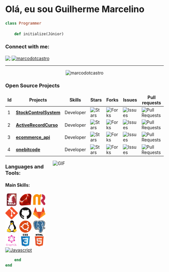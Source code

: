 # Olá, eu sou Guilherme Marcelino

```ruby 
class Programmer

	def initialize(Júnior) 
```

<p align="left">
    <h3 align="left">Connect with me:</h3>
    <a href="https://www.linkedin.com/in/guilherme-dev-backend/" target="_blank"><img align="center" src="https://github.com/marcodotcastro/marcodotcastro/blob/master/linkedin.png?raw=true"  width="40" target="_blank"/></a>
    <a href="https://t.me/GuiMarcelino91" target="_blank"><img align="center" src="https://github.com/marcodotcastro/marcodotcastro/blob/master/telegram.png?raw=true" alt="marcodotcastro" height="30" width="40"/></a>
    
</p>

---

<p align="center"> <img src="https://komarev.com/ghpvc/?username=marcodotcastro" alt="marcodotcastro" /> </p>


<h3>Open Source Projects</h3>
<table>
    <thead align="center">
        <tr border: none;>
            <td><b>Id</b></td>
	    <td><b>Projects</b></td>
	    <td><b>Skills</b></td>
            <td><b>Stars</b></td>
            <td><b>Forks</b></td>
            <td><b>Issues</b></td>
            <td><b>Pull requests</b></td>
        </tr>
    </thead>
    <tbody>
	<tr>
		<td>1</td>
            	<td><a href="https://github.com/GuiMarcelino/StockControlSystem.git"><b>StockControlSystem</b></a></td>
		<td>Developer</td>
            	<td><img alt="Stars" src="https://img.shields.io/github/stars/GuiMarcelino/StockControlSystem?style=flat-square&labelColor=343b41" /></td>
            	<td><img alt="Forks" src="https://img.shields.io/github/forks/GuiMarcelino/StockControlSystem?style=flat-square&labelColor=343b41" /></td>
            	<td><img alt="Issues" src="https://img.shields.io/github/issues/GuiMarcelino/StockControlSystem?style=flat-square&labelColor=343b41" /></td>
            	<td><img alt="Pull Requests" src="https://img.shields.io/github/issues-pr/GuiMarcelino/StockControlSystem?style=flat-square&labelColor=343b41" /></td>
        </tr>
        <tr>
		<td>2</td>
		<td><a href=https://github.com/GuiMarcelino/ActiveRecordCurso.git"><b>ActiveRecordCurso</b></a></td>
	 	<td>Developer</td>
	    	<td><img alt="Stars" src="https://img.shields.io/github/stars/GuiMarcelino/ActiveRecordCurso?style=flat-square&labelColor=343b41" /></td>
            	<td><img alt="Forks" src="https://img.shields.io/github/forks/GuiMarcelino/ActiveRecordCurso?style=flat-square&labelColor=343b41" /></td>
            	<td><img alt="Issues" src="https://img.shields.io/github/issues/GuiMarcelino/ActiveRecordCurso?style=flat-square&labelColor=343b41" /></td>
            	<td><img alt="Pull Requests" src="https://img.shields.io/github/issues-pr/GuiMarcelino/ActiveRecordCurso?style=flat-square&labelColor=343b41" /></td>
        </tr>
        <tr>
		<td>3</td>
            	<td><a href="https://github.com/GuiMarcelino/ecommerce_api.git"><b>ecommerce_api</b></a></td>
		<td>Developer</td>
            	<td><img alt="Stars" src="https://img.shields.io/github/stars/GuiMarcelino/ecommerce_api?style=flat-square&labelColor=343b41" /></td>
            	<td><img alt="Forks" src="https://img.shields.io/github/forks/GuiMarcelino/ecommerce_api?style=flat-square&labelColor=343b41" /></td>
            	<td><img alt="Issues" src="https://img.shields.io/github/issues/GuiMarcelino/ecommerce_api?style=flat-square&labelColor=343b41" /></td>
            	<td><img alt="Pull Requests" src="https://img.shields.io/github/issues-pr/GuiMarcelino/ecommerce_api?style=flat-square&labelColor=343b41" /></td>
        </tr>
	 <tr>
		<td>4</td>
            	<td><a href="https://github.com/GuiMarcelino/onebitcode.git"><b>onebitcode</b></a></td>
		<td>Developer</td>
            	<td><img alt="Stars" src="https://img.shields.io/github/stars/GuiMarcelino/onebitcode?style=flat-square&labelColor=343b41" /></td>
            	<td><img alt="Forks" src="https://img.shields.io/github/forks/GuiMarcelino/onebitcode?style=flat-square&labelColor=343b41" /></td>
            	<td><img alt="Issues" src="https://img.shields.io/github/issues/GuiMarcelino/onebitcode?style=flat-square&labelColor=343b41" /></td>
            	<td><img alt="Pull Requests" src="https://img.shields.io/github/issues-pr/GuiMarcelino/onebitcode?style=flat-square&labelColor=343b41" /></td>
        </tr>
    </tbody>
</table>

 <img align="right" alt="GIF" src="https://i.pinimg.com/originals/0e/0a/54/0e0a54a90658ba6995488a35585642ee.gif" width="70%" height="400px" />

<h3 align="left">Languages and Tools:</h3>
    <p align="left">
        <h4 align="left">Main Skills:</h4>
        <a href="https://stackshare.io/rails" target="_blank"><img src="https://github.com/devicons/devicon/raw/master/icons/rails/rails-original-wordmark.svg" alt="rails" width="40" height="40" /></a>
        <a href="https://stackshare.io/ruby" target="_blank"><img src="https://github.com/devicons/devicon/raw/master/icons/ruby/ruby-original.svg" alt="ruby" width="40" height="40" /></a>
        <a href="https://stackshare.io/rubymine" target="_blank"><img src="https://github.com/devicons/devicon/raw/master/icons/rubymine/rubymine-original.svg" alt="java" width="40" height="40" /></a>
        <a href="https://stackshare.io/git" target="_blank"><img src="https://github.com/devicons/devicon/raw/master/icons/git/git-original.svg" alt="git" width="40" height="40" /></a>
	<a href="https://stackshare.io/github" target="_blank"><img src="https://github.com/devicons/devicon/raw/master/icons/github/github-original.svg" alt="github" width="40" height="40" /></a>
        <a href="https://about.gitlab.com/" target="_blank"><img src="https://github.com/devicons/devicon/blob/master/icons/gitlab/gitlab-original.svg" alt="gitlab" width="40" height="40" /></a>
        <a href="https://stackshare.io/linux" target="_blank"><img src="https://github.com/devicons/devicon/raw/master/icons/linux/linux-original.svg" alt="linux" width="40" height="40" /></a>
        <a href="https://stackshare.io/ubuntu" target="_blank"><img src="https://github.com/devicons/devicon/raw/master/icons/ubuntu/ubuntu-plain.svg" alt="java" width="40" height="40" /></a>
        <a href="https://stackshare.io/postgresql" target="_blank"><img src="https://github.com/devicons/devicon/raw/master/icons/postgresql/postgresql-original.svg" alt="postgresql" width="40"
	<a href="https://graphql.org/" target="_blank"><img src="https://github.com/devicons/devicon/blob/master/icons/graphql/graphql-plain-wordmark.svg" alt="GraphQL" width="40" height="40" /></a>
        <a href="https://html5.org/](https://www.w3.org/Style/CSS/Overview.en.html" target="_blank"><img src="https://github.com/devicons/devicon/blob/master/icons/css3/css3-original-wordmark.svg" alt="CSS3" width="40" height="40" /></a>
	<a href="https://html5.org/" target="_blank"><img src="https://github.com/devicons/devicon/blob/master/icons/html5/html5-original-wordmark.svg" alt="HTML5" width="40" height="40" /></a>
        <a href="https://www.javascript.com/" target="_blank"><img src="https://portalwebdesigner.com/wp-content/uploads/2016/05/Simbolo-Linguagem-JavaScript.png" alt="Javascript" width="40" height="40" /></a>
    </p>

```ruby 
	end 
end 
```
